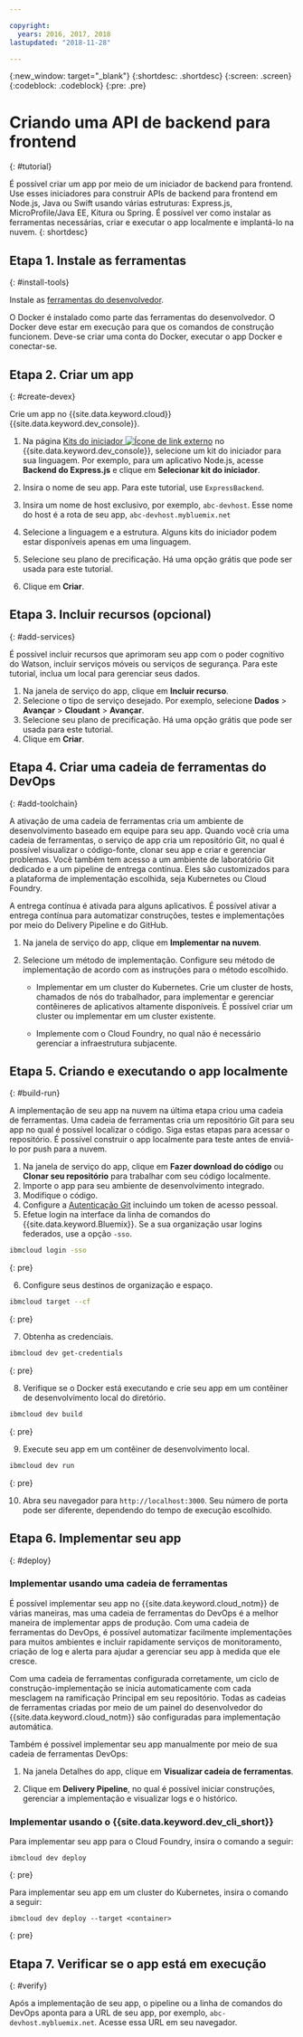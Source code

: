 ```yaml
---

copyright:
  years: 2016, 2017, 2018
lastupdated: "2018-11-28"

---
```


{:new_window: target="_blank"}
{:shortdesc: .shortdesc}
{:screen: .screen}
{:codeblock: .codeblock}
{:pre: .pre}

# Criando uma API de backend para frontend
{: #tutorial}

É possível criar um app por meio de um iniciador de backend para frontend. Use esses iniciadores para construir APIs de backend para frontend
em Node.js, Java ou Swift usando várias estruturas: Express.js, MicroProfile/Java EE, Kitura ou Spring. É possível ver como instalar as ferramentas necessárias, criar e executar o app localmente e implantá-lo na nuvem.
{: shortdesc}

## Etapa 1. Instale as ferramentas
{: #install-tools}

Instale as [ferramentas do desenvolvedor](/docs/cli/index.html).

O Docker é instalado como parte das ferramentas do desenvolvedor. O Docker deve estar em execução para que os comandos de construção funcionem. Deve-se criar uma conta do Docker, executar o app Docker e conectar-se.

## Etapa 2. Criar um app
{: #create-devex}

Crie um app no  {{site.data.keyword.cloud}}  {{site.data.keyword.dev_console}}.

1. Na página [Kits do iniciador ![Ícone de link externo](../../icons/launch-glyph.svg "Ícone de link externo")](https://{DomainName}/developer/appservice/starter-kits/) no {{site.data.keyword.dev_console}}, selecione um kit do iniciador para sua linguagem. Por exemplo, para um aplicativo Node.js, acesse **Backend do Express.js** e clique em **Selecionar kit do iniciador**.

2. Insira o nome de seu app. Para este tutorial, use `ExpressBackend`.

3. Insira um nome de host exclusivo, por exemplo, `abc-devhost`. Esse nome do host é a rota de seu app, `abc-devhost.mybluemix.net`
4. Selecione a linguagem e a estrutura. Alguns kits do iniciador podem estar disponíveis apenas em uma linguagem.
5. Selecione seu plano de precificação. Há uma opção grátis que pode ser usada para este tutorial.
6. Clique em **Criar**.

## Etapa 3. Incluir recursos (opcional)
{: #add-services}

É possível incluir recursos que aprimoram seu app com o poder cognitivo do Watson, incluir serviços móveis ou serviços de segurança. Para este tutorial, inclua um local para gerenciar seus dados.

1. Na janela de serviço do app, clique em **Incluir recurso**.
2. Selecione o tipo de serviço desejado. Por exemplo, selecione **Dados** > **Avançar** > **Cloudant** > **Avançar**.
3. Selecione seu plano de precificação. Há uma opção grátis que pode ser usada para este tutorial.
4. Clique em **Criar**.

## Etapa 4. Criar uma cadeia de ferramentas do DevOps
{: #add-toolchain}

A ativação de uma cadeia de ferramentas cria um ambiente de desenvolvimento baseado em equipe para seu app. Quando você cria uma cadeia de ferramentas, o serviço de app cria um repositório Git, no qual é possível visualizar o código-fonte, clonar seu app e criar e gerenciar problemas. Você também tem acesso a um ambiente de laboratório Git dedicado e a um pipeline de entrega contínua. Eles são customizados para a plataforma de implementação escolhida, seja Kubernetes ou Cloud Foundry.

A entrega contínua é ativada para alguns aplicativos. É possível ativar a entrega contínua para automatizar construções, testes e implementações por meio do Delivery Pipeline e do GitHub.

1. Na janela de serviço do app, clique em **Implementar na nuvem**.
2. Selecione um método de implementação. Configure seu método de implementação de acordo com as instruções para o método escolhido.

    * Implementar em um cluster do Kubernetes. Crie um cluster de hosts, chamados de nós do trabalhador, para implementar e gerenciar contêineres de aplicativos altamente disponíveis. É possível criar um cluster ou implementar em um cluster existente.

    * Implemente com o Cloud Foundry, no qual não é necessário gerenciar a infraestrutura subjacente.

## Etapa 5. Criando e executando o app localmente
{: #build-run}

A implementação de seu app na nuvem na última etapa criou uma cadeia de ferramentas. Uma cadeia de ferramentas cria um repositório Git para seu app no qual é possível localizar o código. Siga estas etapas para acessar o repositório. É possível construir o app localmente para teste antes de enviá-lo por push para a nuvem.

1. Na janela de serviço do app, clique em **Fazer download do código** ou **Clonar seu repositório** para trabalhar com seu código localmente.
2. Importe o app para seu ambiente de desenvolvimento integrado.
3. Modifique o código.
4. Configure a [Autenticação Git](/docs/services/ContinuousDelivery/git_working.html#git_authentication) incluindo um token de acesso pessoal.
5. Efetue login na interface da linha de comandos do {{site.data.keyword.Bluemix}}. Se a sua organização usar logins federados, use a opção `-sso`.

  ```bash
  ibmcloud login -sso
  ```
  {: pre}

6. Configure seus destinos de organização e espaço.

  ```bash
  ibmcloud target --cf
  ```
  {: pre}

7.  Obtenha as credenciais.

  ```bash
  ibmcloud dev get-credentials
  ```
  {: pre}

8. Verifique se o Docker está executando e crie seu app em um contêiner de desenvolvimento local do diretório.

  ```bash
  ibmcloud dev build
  ```
  {: pre}

9. Execute seu app em um contêiner de desenvolvimento local.

  ```bash
  ibmcloud dev run
  ```
  {: pre}

10.  Abra seu navegador para `http://localhost:3000`. Seu número de porta pode ser diferente, dependendo do tempo de execução escolhido.

## Etapa 6. Implementar seu app
{: #deploy}

### Implementar usando uma cadeia de ferramentas

É possível implementar seu app no {{site.data.keyword.cloud_notm}} de várias maneiras, mas uma cadeia de ferramentas do DevOps é a melhor maneira de implementar apps de produção. Com uma cadeia de ferramentas do DevOps, é possível automatizar facilmente implementações para muitos ambientes e incluir rapidamente serviços de monitoramento, criação de log e alerta para ajudar a gerenciar seu app à medida que ele cresce.

Com uma cadeia de ferramentas configurada corretamente, um ciclo de construção-implementação se inicia automaticamente com cada mesclagem na ramificação Principal em seu repositório. Todas as cadeias de ferramentas criadas por meio de um painel do desenvolvedor do {{site.data.keyword.cloud_notm}} são configuradas para implementação automática.

Também é possível implementar seu app manualmente por meio de sua cadeia de ferramentas DevOps:

1. Na janela Detalhes do app, clique em **Visualizar cadeia de ferramentas**.

2. Clique em **Delivery Pipeline**, no qual é possível iniciar construções, gerenciar a implementação e visualizar logs e o histórico.

### Implementar usando o {{site.data.keyword.dev_cli_short}}

Para implementar seu app para o Cloud Foundry, insira o comando a seguir:

```
ibmcloud dev deploy
```
{: pre}

Para implementar seu app em um cluster do Kubernetes, insira o comando a seguir:

```
ibmcloud dev deploy --target <container>
```
{: pre}

## Etapa 7. Verificar se o app está em execução
{: #verify}

Após a implementação de seu app, o pipeline ou a linha de comandos do DevOps aponta para a URL de seu app, por exemplo, `abc-devhost.mybluemix.net`. Acesse essa URL em seu navegador.

